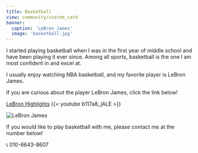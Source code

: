 ```yaml
---
title: Basketball
view: community/custom_card
banner:
  caption: 'LeBron James'
  image: 'basketball.jpg'
---
```


I started playing basketball when I was in the first year of middle school and have been playing it ever since. Among all sports, basketball is the one I am most confident in and excel at.

I usually enjoy watching NBA basketball, and my favorite player is LeBron James.

If you are curious about the player LeBron James, click the link below!

[LeBron Highlights](https://www.youtube.com/watch?v=mUyzyIgzVpI&ab_channel=NBA)
{{< youtube b117a8_jALE >}}

![LeBron James](/images/lebron.jpg)

If you would like to play basketball with me, please contact me at the number below!

📞 010-6643-8607
